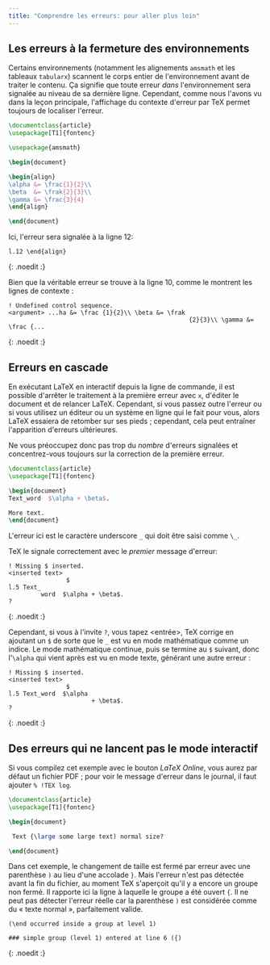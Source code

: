 ```yaml
---
title: "Comprendre les erreurs: pour aller plus loin"
---
```


## Les erreurs à la fermeture des environnements

Certains environnements (notamment les alignements `amsmath` et les tableaux `tabularx`) scannent le corps entier de l'environnement avant de traiter le contenu. Ça signifie que toute erreur _dans_ l'environnement sera signalée au niveau de sa dernière ligne. Cependant, comme nous l'avons vu dans la leçon principale, l'affichage du contexte d'erreur par TeX permet toujours de localiser l'erreur.

```latex
\documentclass{article}
\usepackage[T1]{fontenc}

\usepackage{amsmath}

\begin{document}

\begin{align}
\alpha &= \frac{1}{2}\\
\beta  &= \frak{2}{3}\\
\gamma &= \frac{3}{4} 
\end{align}

\end{document}
```

Ici, l'erreur sera signalée à la ligne 12:

```
l.12 \end{align}
```
{: .noedit :}

Bien que la véritable erreur se trouve à la ligne 10, comme le montrent les lignes de contexte :

```
! Undefined control sequence.
<argument> ...ha &= \frac {1}{2}\\ \beta &= \frak 
                                                  {2}{3}\\ \gamma &= \frac {...
```
{: .noedit :}


## Erreurs en cascade

En exécutant LaTeX en interactif depuis la ligne de commande, il est possible d'arrêter le traitement à la première erreur avec `x`, d'éditer le document et de relancer LaTeX. Cependant, si vous passez outre l'erreur ou si vous utilisez un éditeur ou un système en ligne qui le fait pour vous, alors LaTeX essaiera de retomber sur ses pieds ; cependant, cela peut entraîner l'apparition d'erreurs ultérieures.

Ne vous préoccupez donc pas trop du _nombre_ d'erreurs signalées et concentrez-vous toujours sur la correction de la première erreur.

```latex
\documentclass{article}
\usepackage[T1]{fontenc}

\begin{document}
Text_word  $\alpha + \beta$.

More text.
\end{document}
```

L'erreur ici est le caractère underscore `_` qui doit être saisi comme `\_`.

TeX le signale correctement avec le _premier_ message d'erreur:

```
! Missing $ inserted.
<inserted text> 
                $
l.5 Text_
         word  $\alpha + \beta$.
?
```
{: .noedit :}

Cependant, si vous à l'invite `?`, vous tapez <entrée>, TeX corrige en ajoutant un `$` de sorte que le `_` est vu en mode mathématique comme un indice. Le mode mathématique continue, puis se termine au `$` suivant, donc l'`\alpha` qui vient après est vu en mode texte, générant une autre erreur :

```
! Missing $ inserted.
<inserted text> 
                $
l.5 Text_word  $\alpha
                       + \beta$.
? 
```
{: .noedit :}


## Des erreurs qui ne lancent pas le mode interactif

Si vous compilez cet exemple avec le bouton _LaTeX Online_, vous aurez par défaut un fichier PDF ; pour voir le message d'erreur dans le journal, il faut ajouter `% !TEX log`.

```latex
\documentclass{article}
\usepackage[T1]{fontenc}

\begin{document}

 Text {\large some large text) normal size?

\end{document}
```

Dans cet exemple, le changement de taille est fermé par erreur avec une parenthèse `)` au lieu d'une accolade `}`. Mais l'erreur n'est pas détectée avant la fin du fichier, au moment TeX s'aperçoit qu'il y a encore un groupe non fermé. Il rapporte ici la ligne à laquelle le groupe a été ouvert `{`. Il ne peut pas détecter l'erreur réelle car la parenthèse `)` est considérée comme du « texte normal », parfaitement valide.

```
(\end occurred inside a group at level 1)

### simple group (level 1) entered at line 6 ({)
```
{: .noedit :}


<script>
  window.addEventListener('load', function(){
      if(editors['pre0'] != null) editors['pre0'].moveCursorTo(8, 15, false);
      if(editors['pre3'] != null) editors['pre3'].moveCursorTo(3, 5,  false);
      if(editors['pre6'] != null) editors['pre6'].moveCursorTo(4, 30, false);
  }, false);
</script>

